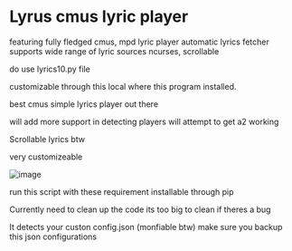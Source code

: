 # Lyrus cmus lyric player
featuring fully fledged cmus, mpd lyric player
automatic lyrics fetcher
supports wide range of lyric sources
ncurses, scrollable

do use lyrics10.py file

customizable through this local where this program installed.

best cmus simple lyrics player out there

will add more support in detecting players
will attempt to get a2 working

Scrollable lyrics btw 

very customizeable

![image](https://github.com/user-attachments/assets/5d5fdbc5-7d4b-4b38-b2db-0cee5722806f)


run this script with these requirement  installable through pip


Currently need to clean up the code its too big to clean if theres a bug


It detects your custon config.json (monfiable btw) make sure you backup this json configurations
